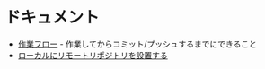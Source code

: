 # ドキュメント

- [作業フロー](./flow.md) - 作業してからコミット/プッシュするまでにできること
- [ローカルにリモートリポジトリを設置する](./remote-repos-local.md)
